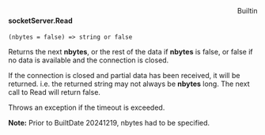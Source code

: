 <div style="float:right"><span class="builtin">Builtin</span></div>

#### socketServer.Read

``` suneido
(nbytes = false) => string or false
```

Returns the next **nbytes**, or the rest of the data if **nbytes** is false, or false if no data is available and the connection is closed.

If the connection is closed and partial data has been received, it will be returned. i.e. the returned string may not always be **nbytes** long. The next call to Read will return false.

Throws an exception if the timeout is exceeded.

**Note:** Prior to BuiltDate 20241219, nbytes had to be specified.